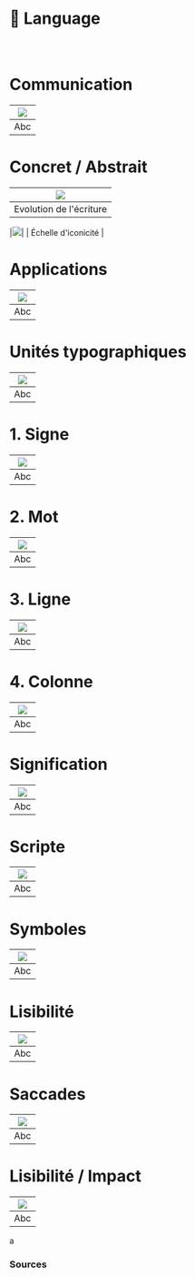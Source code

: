# 💬 Language

  
### &nbsp;

# Communication  
|![](links/1-Language_v2.gif)|
|:---:|
| Abc |

# Concret / Abstrait  
|![](links/1-Language_v211.gif)|
|:---:|
| Evolution de l'écriture |

|![](links/1-Language_v210.jpg)|
| Échelle d'iconicité |

# Applications  
|![](links/1-Language_v217.gif)|
|:---:|
| Abc |

# Unités typographiques  
|![](links/1-Language_v252.gif)|
|:---:|
| Abc |

# 1. Signe  
|![](links/1-Language_v272.gif)|
|:---:|
| Abc |

# 2. Mot  
|![](links/1-Language_v279.gif)|
|:---:|
| Abc |

# 3. Ligne  
|![](links/1-Language_v285.gif)|
|:---:|
| Abc |

# 4. Colonne  
|![](links/1-Language_v2108.gif)|
|:---:|
| Abc |

# Signification  
|![](links/1-Language_v2116.gif)|
|:---:|
| Abc |

# Scripte  
|![](links/1-Language_v2120.gif)|
|:---:|
| Abc |

# Symboles  
|![](links/1-Language_v2127.gif)|
|:---:|
| Abc |

# Lisibilité  
|![](links/1-Language_v2133.gif)|
|:---:|
| Abc |

# Saccades  
|![](links/1-Language_v2137.gif)|
|:---:|
| Abc |

# Lisibilité / Impact  
|![](links/1-Language_v2161.gif)|
|:---:|
| Abc |

a



### Sources

<!-- - **Prénom Nom**  
  *Titre*, 0000 -->

<!-- [^1]: Adrian Frutiger, *Type, Sign, Symbol*, 1980 -->

